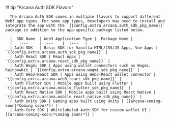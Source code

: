 !!! tip "Arcana Auth SDK Flavors"

      The Arcana Auth SDK comes in multiple flavors to support different Web3 app types. For some app types, developers may need to install and integrate the app with the `{{config.extra.arcana.auth_sdk_pkg_name}}` package in addition to the app-specific package listed below. 

      |  SDK Name  | Web3 Application Type |  Package Name |
      |   :---     | :---    |  :---   |
      | Auth SDK   | Basic SDK for Vanilla HTML/CSS/JS Apps, Vue Apps | `{{config.extra.arcana.auth_sdk_pkg_name}}` |
      | Auth React SDK | React Apps | `{{config.extra.arcana.react_sdk_pkg_name}}` |
      | Auth Wagmi SDK | Apps using wallet connectors such as Wagmi, RainbowKit | `{{config.extra.arcana.wagmi_sdk_pkg_name}}` |
      | Auth Web3-React SDK | Apps using Web3-React wallet connector | `{{config.extra.arcana.web3_react_sdk_pkg_name}}` |
      | Auth Flutter SDK | Mobile apps built using Flutter | `{{config.extra.arcana.mobile_flutter_sdk_pkg_name}}` |
      | Auth React Native SDK | Mobile apps built using React Native | `{{config.extra.arcana.mobile_react_native_sdk_pkg_name}}` |
      | Auth Unity SDK | Gaming apps built using Unity | [[arcana-coming-soon|*Coming soon!*]] |
      | Auth-Core SDK | Whitelabeled Auth SDK for custom wallet UI | [[arcana-coming-soon|*Coming soon!*]] |